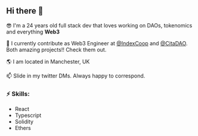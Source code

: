 ## Hi there 👋


😎 I'm a 24 years old full stack dev that loves working on DAOs, tokenomics and everything **Web3**

👯 I currently contribute as Web3 Engineer at [@IndexCoop](https://twitter.com/indexcoop) and [@CitaDAO](https://twitter.com/citadao_io). Both amazing projects!! Check them out.

🌎 I am located in Manchester, UK

📫 Slide in my twitter DMs. Always happy to correspond.

### ⚡ Skills:
- React
- Typescript
- Solidity
- Ethers
